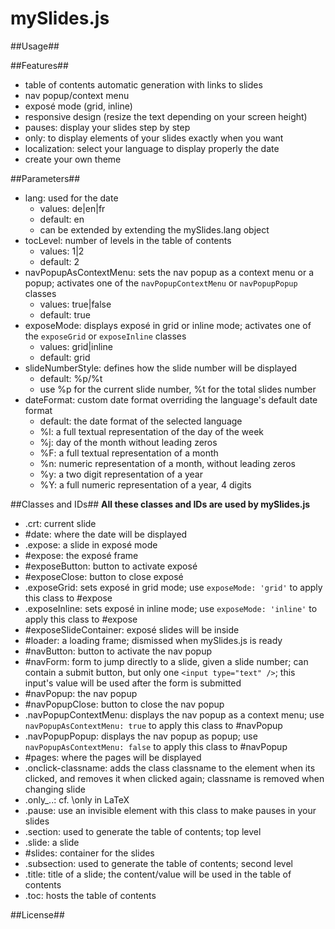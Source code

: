 mySlides.js
===========

##Usage##

##Features##
* table of contents automatic generation with links to slides
* nav popup/context menu
* exposé mode (grid, inline)
* responsive design (resize the text depending on your screen height)
* pauses: display your slides step by step
* only: to display elements of your slides exactly when you want
* localization: select your language to display properly the date
* create your own theme

##Parameters##

* lang: used for the date
  + values: de|en|fr
  + default: en
  + can be extended by extending the mySlides.lang object
* tocLevel: number of levels in the table of contents
  + values: 1|2
  + default: 2
* navPopupAsContextMenu: sets the nav popup as a context menu or a popup; activates one of the ```navPopupContextMenu``` or ```navPopupPopup``` classes
  + values: true|false
  + default: true
* exposeMode: displays exposé in grid or inline mode;  activates one of the ```exposeGrid``` or ```exposeInline``` classes
  + values: grid|inline
  + default: grid
* slideNumberStyle: defines how the slide number will be displayed
  + default: %p/%t
  + use %p for the current slide number, %t for the total slides number
* dateFormat: custom date format overriding the language's default date format
  + default: the date format of the selected language
  + %l: a full textual representation of the day of the week
  + %j: day of the month without leading zeros
  + %F: a full textual representation of a month
  + %n: numeric representation of a month, without leading zeros
  + %y: a two digit representation of a year
  + %Y: a full numeric representation of a year, 4 digits

##Classes and IDs##
**All these classes and IDs are used by mySlides.js**

* .crt: current slide
* #date: where the date will be displayed
* .expose: a slide in exposé mode
* #expose: the exposé frame
* #exposeButton: button to activate exposé
* #exposeClose: button to close exposé
* .exposeGrid: sets exposé in grid mode; use ```exposeMode: 'grid'``` to apply this class to #expose
* .exposeInline: sets exposé in inline mode; use ```exposeMode: 'inline'``` to apply this class to #expose
* #exposeSlideContainer: exposé slides will be inside
* #loader: a loading frame; dismissed when mySlides.js is ready
* #navButton: button to activate the nav popup
* #navForm: form to jump directly to a slide, given a slide number; can contain a submit button, but only one ```<input type="text" />```; this input's value will be used after the form is submitted
* #navPopup: the nav popup
* #navPopupClose: button to close the nav popup
* .navPopupContextMenu: displays the nav popup as a context menu; use ```navPopupAsContextMenu: true``` to apply this class to #navPopup
* .navPopupPopup: displays the nav popup as popup; use ```navPopupAsContextMenu: false``` to apply this class to #navPopup
* #pages: where the pages will be displayed
* .onclick-classname: adds the class classname to the element when its clicked, and removes it when clicked again; classname is removed when changing slide
* .only_..: cf. \only in LaTeX
* .pause: use an invisible element with this class to make pauses in your slides
* .section: used to generate the table of contents; top level
* .slide: a slide
* #slides: container for the slides
* .subsection: used to generate the table of contents; second level
* .title: title of a slide; the content/value will be used in the table of contents
* .toc: hosts the table of contents

##License##

